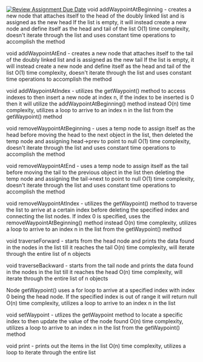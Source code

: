 [![Review Assignment Due Date](https://classroom.github.com/assets/deadline-readme-button-22041afd0340ce965d47ae6ef1cefeee28c7c493a6346c4f15d667ab976d596c.svg)](https://classroom.github.com/a/j-DzvjBA)
void addWaypointAtBeginning - creates a new node that attaches itself to the head of the doubly linked list and is assigned as the new head
If the list is empty, it will instead create a new node and define itself as the head and tail of the list
O(1) time complexity, doesn't iterate through the list and uses constant time operations to accomplish the method

void addWaypointAtEnd - creates a new node that attaches itself to the tail of the doubly linked list and is assigned as the new tail
If the list is empty, it will instead create a new node and define itself as the head and tail of the list
O(1) time complexity, doesn't iterate through the list and uses constant time operations to accomplish the method

void addWaypointAtIndex - utilizes the getWaypoint() method to access indexes to then insert a new node at index n, if the index to be inserted is 0 then it will utilize the addWaypointAtBeginning() method instead
O(n) time complexity, utilizes a loop to arrive to an index n in the list from the getWaypoint() method

void removeWaypointAtBeginning - uses a temp node to assign itself as the head before moving the head to the next object in the list, then deleted the temp node and assigning head->prev to point to null
O(1) time complexity, doesn't iterate through the list and uses constant time operations to accomplish the method

void removeWaypointAtEnd - uses a temp node to assign itself as the tail before moving the tail to the previous object in the list then deleting the temp node and assigning the tail->next to point to null
O(1) time complexity, doesn't iterate through the list and uses constant time operations to accomplish the method

void removeWaypointAtIndex - utilizes the getWaypoint() method to traverse the list to arrive at a certain index before deleting the specified index and connecting the list nodes. If index 0 is specified, uses the removeWaypointAtBeginning() method instead
O(n) time complexity, utilizes a loop to arrive to an index n in the list from the getWaypoint() method

void traverseForward - starts from the head node and prints the data found in the nodes in the list till it reaches the tail
O(n) time complexity, will iterate through the entire list of n objects

void traverseBackward - starts from the tail node and prints the data found in the nodes in the list till it reaches the head
O(n) time complexity, will iterate through the entire list of n objects

Node getWaypoint() uses a for loop to arrive at a specified index with index 0 being the head node. If the specified index is out of range it will return null
O(n) time complexity, utilizes a loop to arrive to an index n in the list

void setWaypoint - utlizes the getWaypoint method to locate a specific index to then update the value of the node found
O(n) time complexity, utilizes a loop to arrive to an index n in the list from the getWaypoint() method

void print - prints out the items in the list
O(n) time complexity, utilizes a loop to iterate through the entire list
